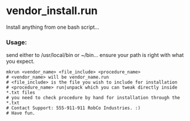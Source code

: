 # vendor_install.run
Install anything from one bash script...

### Usage:
send either to /usr/local/bin or ~/bin... ensure your path is right with what you expect.

```shell
mkrun <vendor_name> <file_include> <procedure_name>
# <vendor_name> will be vendor_name.run
# <file_include> is the file you wish to include for installation
# <procedure_name> run|unpack which you can tweak directly inside *.txt files
# you need to check procedure by hand for installation through the *.txt
# Contact Support: 555-911-911 RobCo Industries. :)
# Have fun.

```
